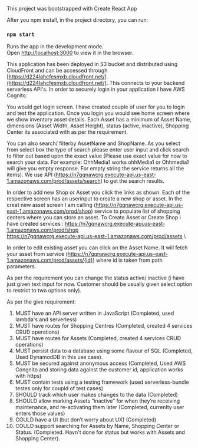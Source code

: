 This project was bootstrapped with Create React App

After you npm install, in the project directory, you can run:

### `npm start`

Runs the app in the development mode.<br>
Open [http://localhost:3000](http://localhost:3000) to view it in the browser.

This application has been deployed in S3 bucket and distributed using CloudFront and can be accessed through [https://d224lahcfesmxb.cloudfront.net/](https://d224lahcfesmxb.cloudfront.net/). This connects to your backend serverless API's. In order to securely login in your application I have AWS Cognito.

You would get login screen. I have created couple of user for you to login and test the application. Once you login you would see home screen where we show inventory asset details. Each Asset has a minimum of Asset Name, dimensions (Asset Width, Asset Height), status (active, inactive), Shopping Center its associated with as per the requirement. 

You can also search/ filterby AssetName and ShopName. As you select from select box the type of search please enter user input and click search to filter out based upon the exact value (Please use exact value for now to search your data. For example: OhhMedia1 works ohhMedia1 or Ohhmedia1 will give you empty response. For empty string the service returns all the items). We use API (https://n7gqnawcrg.execute-api.us-east-1.amazonaws.com/prod/assets/search) to get the search results. 

In order to add new Shop or Asset you click the links as shown. Each of the respective screen has an userinput to create a new shop or asset. In the creat new asset screen I am calling (https://n7gqnawcrg.execute-api.us-east-1.amazonaws.com/prod/shop) service to populate list of shopping centers where you can store an asset. To Create Asset or Create Shop i have created services :
https://n7gqnawcrg.execute-api.us-east-1.amazonaws.com/prod/shop \
https://n7gqnawcrg.execute-api.us-east-1.amazonaws.com/prod/assets \ 

In order to edit existing asset you can click on the Asset Name. It will fetch your asset from service (https://n7gqnawcrg.execute-api.us-east-1.amazonaws.com/prod/assets/{id}) where id is taken from path parameters. 

As per the requirement you can change the status active/ inactive (i have just given text input for now. Customer should be usually given select option to restrict to two options only).

As per the give requirement:

1. MUST have an API server written in JavaScript (Completed, used lambda's and serverless)
2. MUST have routes for Shopping Centres (Completed, created 4 services CRUD operations)
3. MUST have routes for Assets (Completed, created 4 services CRUD operations)
4. MUST persist data to a database using some flavour of SQL (Completed, Used DynamodDB in this use case).
5. MUST be secured against anonymous access (Completed, Used AWS Congnito and storing data against the customer id, application works with https)
6. MUST contain tests using a testing framework (used serverless-bundle testes only for coupld of test cases)
7. SHOULD track which user makes changes to the data (Completed)
8. SHOULD allow marking Assets “inactive” for when they’re receiving maintenance, and re-activating them later (Completed, currenlty user enters those values)
9. COULD have a UI (but don’t worry about UX) (Completed)
10. COULD support searching for Assets by Name, Shopping Center or Status. (Completed. Havn't done for status but works with Assets and Shopping Center).








